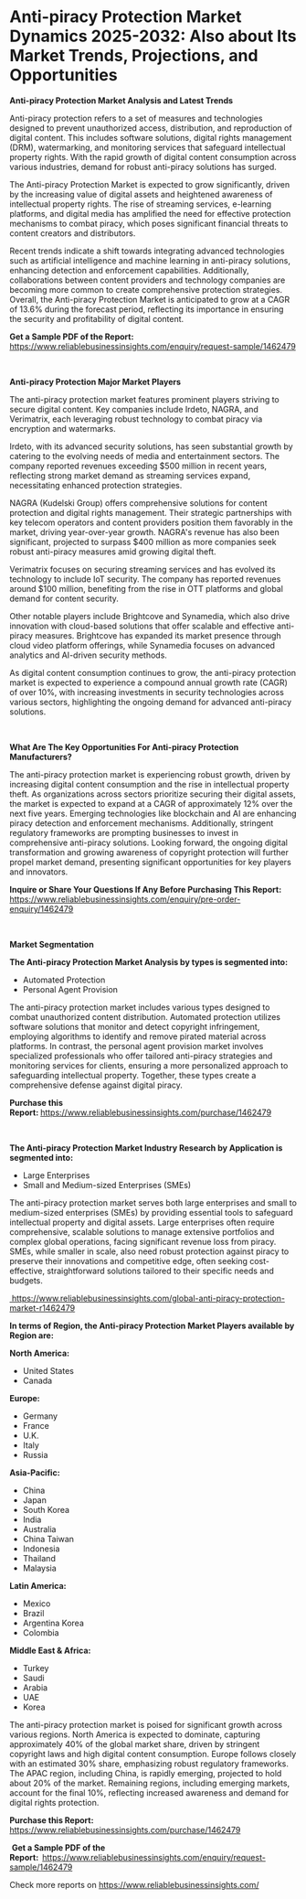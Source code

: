 <p><h1>Anti-piracy Protection Market Dynamics 2025-2032: Also about Its Market Trends, Projections, and Opportunities</h1></p><p><strong>Anti-piracy Protection Market Analysis and Latest Trends</strong></p>
<p><p>Anti-piracy protection refers to a set of measures and technologies designed to prevent unauthorized access, distribution, and reproduction of digital content. This includes software solutions, digital rights management (DRM), watermarking, and monitoring services that safeguard intellectual property rights. With the rapid growth of digital content consumption across various industries, demand for robust anti-piracy solutions has surged.</p><p>The Anti-piracy Protection Market is expected to grow significantly, driven by the increasing value of digital assets and heightened awareness of intellectual property rights. The rise of streaming services, e-learning platforms, and digital media has amplified the need for effective protection mechanisms to combat piracy, which poses significant financial threats to content creators and distributors.</p><p>Recent trends indicate a shift towards integrating advanced technologies such as artificial intelligence and machine learning in anti-piracy solutions, enhancing detection and enforcement capabilities. Additionally, collaborations between content providers and technology companies are becoming more common to create comprehensive protection strategies. Overall, the Anti-piracy Protection Market is anticipated to grow at a CAGR of 13.6% during the forecast period, reflecting its importance in ensuring the security and profitability of digital content.</p></p>
<p><strong>Get a Sample PDF of the Report:&nbsp;</strong> <a href="https://www.reliablebusinessinsights.com/enquiry/request-sample/1462479?utm_campaign=3134&utm_medium=2&utm_source=Github&utm_content=ia&utm_term=11032025&utm_id=anti-piracy-protection">https://www.reliablebusinessinsights.com/enquiry/request-sample/1462479</a></p>
<p>&nbsp;</p>
<p><strong>Anti-piracy Protection Major Market Players</strong></p>
<p><p>The anti-piracy protection market features prominent players striving to secure digital content. Key companies include Irdeto, NAGRA, and Verimatrix, each leveraging robust technology to combat piracy via encryption and watermarks.</p><p>Irdeto, with its advanced security solutions, has seen substantial growth by catering to the evolving needs of media and entertainment sectors. The company reported revenues exceeding $500 million in recent years, reflecting strong market demand as streaming services expand, necessitating enhanced protection strategies.</p><p>NAGRA (Kudelski Group) offers comprehensive solutions for content protection and digital rights management. Their strategic partnerships with key telecom operators and content providers position them favorably in the market, driving year-over-year growth. NAGRA's revenue has also been significant, projected to surpass $400 million as more companies seek robust anti-piracy measures amid growing digital theft.</p><p>Verimatrix focuses on securing streaming services and has evolved its technology to include IoT security. The company has reported revenues around $100 million, benefiting from the rise in OTT platforms and global demand for content security.</p><p>Other notable players include Brightcove and Synamedia, which also drive innovation with cloud-based solutions that offer scalable and effective anti-piracy measures. Brightcove has expanded its market presence through cloud video platform offerings, while Synamedia focuses on advanced analytics and AI-driven security methods.</p><p>As digital content consumption continues to grow, the anti-piracy protection market is expected to experience a compound annual growth rate (CAGR) of over 10%, with increasing investments in security technologies across various sectors, highlighting the ongoing demand for advanced anti-piracy solutions.</p></p>
<p>&nbsp;</p>
<p><strong>What Are The Key Opportunities For Anti-piracy Protection Manufacturers?</strong></p>
<p><p>The anti-piracy protection market is experiencing robust growth, driven by increasing digital content consumption and the rise in intellectual property theft. As organizations across sectors prioritize securing their digital assets, the market is expected to expand at a CAGR of approximately 12% over the next five years. Emerging technologies like blockchain and AI are enhancing piracy detection and enforcement mechanisms. Additionally, stringent regulatory frameworks are prompting businesses to invest in comprehensive anti-piracy solutions. Looking forward, the ongoing digital transformation and growing awareness of copyright protection will further propel market demand, presenting significant opportunities for key players and innovators.</p></p>
<p><strong>Inquire or Share Your Questions If Any Before Purchasing This Report:</strong> <a href="https://www.reliablebusinessinsights.com/enquiry/pre-order-enquiry/1462479?utm_campaign=3134&utm_medium=2&utm_source=Github&utm_content=ia&utm_term=11032025&utm_id=anti-piracy-protection">https://www.reliablebusinessinsights.com/enquiry/pre-order-enquiry/1462479</a></p>
<p>&nbsp;</p>
<p><strong>Market Segmentation</strong></p>
<p><strong>The Anti-piracy Protection Market Analysis by types is segmented into:</strong></p>
<p><ul><li>Automated Protection</li><li>Personal Agent Provision</li></ul></p>
<p><p>The anti-piracy protection market includes various types designed to combat unauthorized content distribution. Automated protection utilizes software solutions that monitor and detect copyright infringement, employing algorithms to identify and remove pirated material across platforms. In contrast, the personal agent provision market involves specialized professionals who offer tailored anti-piracy strategies and monitoring services for clients, ensuring a more personalized approach to safeguarding intellectual property. Together, these types create a comprehensive defense against digital piracy.</p></p>
<p><strong>Purchase this Report:&nbsp;</strong><a href="https://www.reliablebusinessinsights.com/purchase/1462479?utm_campaign=3134&utm_medium=2&utm_source=Github&utm_content=ia&utm_term=11032025&utm_id=anti-piracy-protection">https://www.reliablebusinessinsights.com/purchase/1462479</a></p>
<p>&nbsp;</p>
<p><strong>The Anti-piracy Protection Market Industry Research by Application is segmented into:</strong></p>
<p><ul><li>Large Enterprises</li><li>Small and Medium-sized Enterprises (SMEs)</li></ul></p>
<p><p>The anti-piracy protection market serves both large enterprises and small to medium-sized enterprises (SMEs) by providing essential tools to safeguard intellectual property and digital assets. Large enterprises often require comprehensive, scalable solutions to manage extensive portfolios and complex global operations, facing significant revenue loss from piracy. SMEs, while smaller in scale, also need robust protection against piracy to preserve their innovations and competitive edge, often seeking cost-effective, straightforward solutions tailored to their specific needs and budgets.</p></p>
<p><a href="https://www.reliablebusinessinsights.com/global-anti-piracy-protection-market-r1462479?utm_campaign=3134&utm_medium=2&utm_source=Github&utm_content=ia&utm_term=11032025&utm_id=anti-piracy-protection">&nbsp;https://www.reliablebusinessinsights.com/global-anti-piracy-protection-market-r1462479</a></p>
<p><strong>In terms of Region, the Anti-piracy Protection Market Players available by Region are:</strong></p>
<p>
    <p> <strong> North America: </strong>
        <ul>
            <li>United States</li>
            <li>Canada</li>
        </ul>
        </p> 
    <p> <strong> Europe: </strong>
        <ul>
            <li>Germany</li>
            <li>France</li>
            <li>U.K.</li>
            <li>Italy</li>
            <li>Russia</li>
        </ul>
        </p> 
    <p> <strong> Asia-Pacific: </strong>
        <ul>
            <li>China</li>
            <li>Japan</li>
            <li>South Korea</li>
            <li>India</li>
            <li>Australia</li>
            <li>China Taiwan</li>
            <li>Indonesia</li>
            <li>Thailand</li>
            <li>Malaysia</li>
        </ul>
        </p> 
    <p> <strong> Latin America: </strong>
        <ul>
            <li>Mexico</li>
            <li>Brazil</li>
            <li>Argentina Korea</li>
            <li>Colombia</li>
        </ul>
        </p> 
    <p> <strong> Middle East & Africa: </strong>
        <ul>
            <li>Turkey</li>
            <li>Saudi</li>
            <li>Arabia</li>
            <li>UAE</li>
            <li>Korea</li>
        </ul>
    </p>
    </p>
<p><p>The anti-piracy protection market is poised for significant growth across various regions. North America is expected to dominate, capturing approximately 40% of the global market share, driven by stringent copyright laws and high digital content consumption. Europe follows closely with an estimated 30% share, emphasizing robust regulatory frameworks. The APAC region, including China, is rapidly emerging, projected to hold about 20% of the market. Remaining regions, including emerging markets, account for the final 10%, reflecting increased awareness and demand for digital rights protection.</p></p>
<p><strong>Purchase this Report: </strong><a href="https://www.reliablebusinessinsights.com/purchase/1462479?utm_campaign=3134&utm_medium=2&utm_source=Github&utm_content=ia&utm_term=11032025&utm_id=anti-piracy-protection">https://www.reliablebusinessinsights.com/purchase/1462479</a></p>
<p>&nbsp;<strong>Get a Sample PDF of the Report:&nbsp;&nbsp;</strong><a href="https://www.reliablebusinessinsights.com/enquiry/request-sample/1462479?utm_campaign=3134&utm_medium=2&utm_source=Github&utm_content=ia&utm_term=11032025&utm_id=anti-piracy-protection">https://www.reliablebusinessinsights.com/enquiry/request-sample/1462479</a></p>
<p><strong></strong></p>
<p>Check more reports on <a href="https://www.reliablebusinessinsights.com/?utm_campaign=3134&utm_medium=2&utm_source=Github&utm_content=ia&utm_term=11032025&utm_id=anti-piracy-protection">https://www.reliablebusinessinsights.com/</a></p>